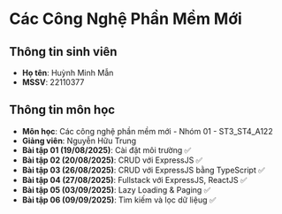 # Các Công Nghệ Phần Mềm Mới

## Thông tin sinh viên
- **Họ tên**: Huỳnh Minh Mẫn  
- **MSSV**: 22110377  

## Thông tin môn học
- **Môn học**: Các công nghệ phần mềm mới - Nhóm 01 - ST3_ST4_A122  
- **Giảng viên**: Nguyễn Hữu Trung
- **Bài tập 01 (19/08/2025)**: Cài đặt môi trường ✅
- **Bài tập 02 (20/08/2025)**: CRUD với ExpressJS ✅
- **Bài tập 03 (26/08/2025)**: CRUD với ExpressJS bằng TypeScript ✅
- **Bài tập 04 (27/08/2025)**: Fullstack với ExpressJS, ReactJS ✅
- **Bài tập 05 (03/09/2025)**: Lazy Loading & Paging ✅
- **Bài tập 06 (09/09/2025)**: Tìm kiếm và lọc dữ liệug ✅
